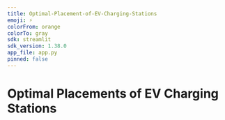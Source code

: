 ```yaml
---
title: Optimal-Placement-of-EV-Charging-Stations
emoji: ⚡
colorFrom: orange
colorTo: gray
sdk: streamlit
sdk_version: 1.38.0
app_file: app.py
pinned: false
---
```


# Optimal Placements of EV Charging Stations
 
